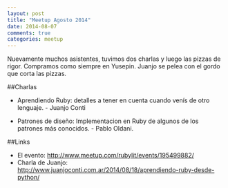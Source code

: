 ```yaml
---
layout: post
title: "Meetup Agosto 2014"
date: 2014-08-07
comments: true
categories: meetup
---
```


Nuevamente muchos asistentes, tuvimos dos charlas y luego las pizzas de rigor. Compramos como siempre en Yusepin. Juanjo se pelea con el gordo que corta las pizzas.

##Charlas

* Aprendiendo Ruby: detalles a tener en cuenta cuando venís de otro lenguaje. - Juanjo Conti

* Patrones de diseño: Implementacion en Ruby de algunos de los patrones más conocidos. - Pablo Oldani.  

##Links

* El evento: <http://www.meetup.com/rubylit/events/195499882/>
* Charla de Juanjo: <http://www.juanjoconti.com.ar/2014/08/18/aprendiendo-ruby-desde-python/>